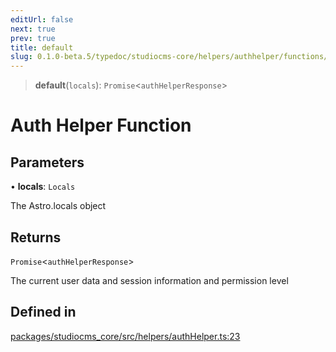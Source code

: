 ```yaml
---
editUrl: false
next: true
prev: true
title: default
slug: 0.1.0-beta.5/typedoc/studiocms-core/helpers/authhelper/functions/default
---
```


> **default**(`locals`): `Promise`\<`authHelperResponse`>

# Auth Helper Function

## Parameters

• **locals**: `Locals`

The Astro.locals object

## Returns

`Promise`\<`authHelperResponse`>

The current user data and session information and permission level

## Defined in

[packages/studiocms\_core/src/helpers/authHelper.ts:23](https://github.com/astrolicious/studiocms/tree/main/packages/studiocms_core/src/helpers/authHelper.ts#L23)
